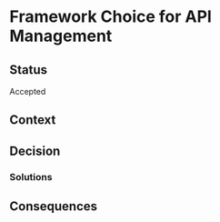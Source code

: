 # Framework Choice for API Management

## Status

Accepted

## Context

## Decision

### Solutions

## Consequences


